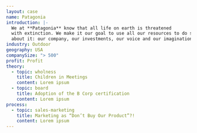 ```yaml
---
layout: case
name: Patagonia
introduction: |-
  We at **Patagonia** know that all life on earth is threatened
  with extinction. We make it our goal to use all our resources to do something
  about it: our company, our investments, our voice and our imagination."
industry: Outdoor
geography: USA
companySize: "> 500"
profit: Profit
theory:
  - topic: wholness
    title: Children in Meetings
    content: Lorem ipsum
  - topic: board
    title: Adoption of the B Corp certification
    content: Lorem ipsum
process:
  - topic: sales-marketing
    title: Marketing as “Don’t Buy Our Product”?!
    content: Lorem ipsum
---
```

